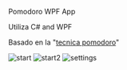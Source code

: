 Pomodoro WPF App


Utiliza C# and WPF

Basado en la "[tecnica pomodoro](https://es.wikipedia.org/wiki/T%C3%A9cnica_Pomodoro)"


![start](https://user-images.githubusercontent.com/31046332/152335543-c034c758-1443-4f96-8d91-7dedbaf35b36.PNG)
![start2](https://user-images.githubusercontent.com/31046332/152335557-d7387e27-021e-45c5-8718-868e5d373a4a.PNG)
![settings](https://user-images.githubusercontent.com/31046332/152335567-7a6829dc-3d54-4bcb-96ed-173268d71b5e.PNG)
